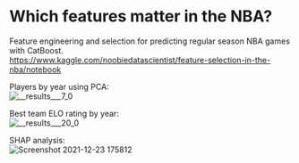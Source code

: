 # Which features matter in the NBA?
Feature engineering and selection for predicting regular season NBA games with CatBoost.  
https://www.kaggle.com/noobiedatascientist/feature-selection-in-the-nba/notebook

Players by year using PCA:  
![__results___7_0](https://user-images.githubusercontent.com/56187121/147264443-faa80ccd-be9a-4121-ba36-7ed819882a75.png)

Best team ELO rating by year:  
![__results___20_0](https://user-images.githubusercontent.com/56187121/147264448-1e7e7db1-9958-452c-aa5c-44866b3791a9.png)

SHAP analysis:  
![Screenshot 2021-12-23 175812](https://user-images.githubusercontent.com/56187121/147264451-74ddd47f-4d25-47de-a73a-93e402a715df.jpg)


